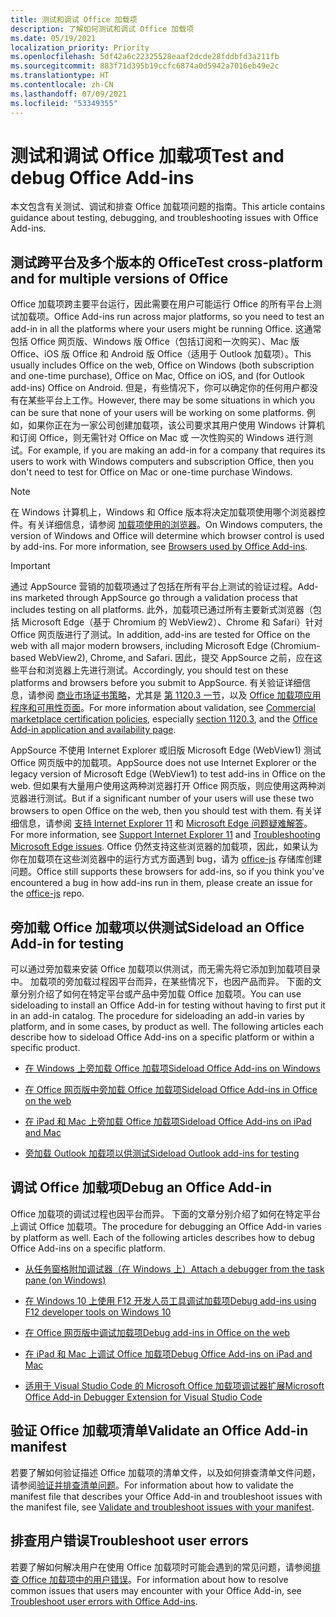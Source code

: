 ```yaml
---
title: 测试和调试 Office 加载项
description: 了解如何测试和调试 Office 加载项
ms.date: 05/19/2021
localization_priority: Priority
ms.openlocfilehash: 5df42a6c22325528eaaf2dcde28fddbfd3a211fb
ms.sourcegitcommit: 883f71d395b19ccfc6874a0d5942a7016eb49e2c
ms.translationtype: HT
ms.contentlocale: zh-CN
ms.lasthandoff: 07/09/2021
ms.locfileid: "53349355"
---
```

# <a name="test-and-debug-office-add-ins"></a><span data-ttu-id="0a462-103">测试和调试 Office 加载项</span><span class="sxs-lookup"><span data-stu-id="0a462-103">Test and debug Office Add-ins</span></span>

<span data-ttu-id="0a462-104">本文包含有关测试、调试和排查 Office 加载项问题的指南。</span><span class="sxs-lookup"><span data-stu-id="0a462-104">This article contains guidance about testing, debugging, and troubleshooting issues with Office Add-ins.</span></span>

## <a name="test-cross-platform-and-for-multiple-versions-of-office"></a><span data-ttu-id="0a462-105">测试跨平台及多个版本的 Office</span><span class="sxs-lookup"><span data-stu-id="0a462-105">Test cross-platform and for multiple versions of Office</span></span>

<span data-ttu-id="0a462-106">Office 加载项跨主要平台运行，因此需要在用户可能运行 Office 的所有平台上测试加载项。</span><span class="sxs-lookup"><span data-stu-id="0a462-106">Office Add-ins run across major platforms, so you need to test an add-in in all the platforms where your users might be running Office.</span></span> <span data-ttu-id="0a462-107">这通常包括 Office 网页版、Windows 版 Office（包括订阅和一次购买）、Mac 版 Office、iOS 版 Office 和 Android 版 Office（适用于 Outlook 加载项）。</span><span class="sxs-lookup"><span data-stu-id="0a462-107">This usually includes Office on the web, Office on Windows (both subscription and one-time purchase), Office on Mac, Office on iOS, and (for Outlook add-ins) Office on Android.</span></span> <span data-ttu-id="0a462-108">但是，有些情况下，你可以确定你的任何用户都没有在某些平台上工作。</span><span class="sxs-lookup"><span data-stu-id="0a462-108">However, there may be some situations in which you can be sure that none of your users will be working on some platforms.</span></span> <span data-ttu-id="0a462-109">例如，如果你正在为一家公司创建加载项，该公司要求其用户使用 Windows 计算机和订阅 Office，则无需针对 Office on Mac 或 一次性购买的 Windows 进行测试。</span><span class="sxs-lookup"><span data-stu-id="0a462-109">For example, if you are making an add-in for a company that requires its users to work with Windows computers and subscription Office, then you don't need to test for Office on Mac or one-time purchase Windows.</span></span>

> [!NOTE]
> <span data-ttu-id="0a462-110">在 Windows 计算机上，Windows 和 Office 版本将决定加载项使用哪个浏览器控件。有关详细信息，请参阅 [加载项使用的浏览器](../concepts/browsers-used-by-office-web-add-ins.md)。</span><span class="sxs-lookup"><span data-stu-id="0a462-110">On Windows computers, the version of Windows and Office will determine which browser control is used by add-ins. For more information, see [Browsers used by Office Add-ins](../concepts/browsers-used-by-office-web-add-ins.md).</span></span>

> [!IMPORTANT]
> <span data-ttu-id="0a462-111">通过 AppSource 营销的加载项通过了包括在所有平台上测试的验证过程。</span><span class="sxs-lookup"><span data-stu-id="0a462-111">Add-ins marketed through AppSource go through a validation process that includes testing on all platforms.</span></span> <span data-ttu-id="0a462-112">此外，加载项已通过所有主要新式浏览器（包括 Microsoft Edge（基于 Chromium 的 WebView2）、Chrome 和 Safari）针对 Office 网页版进行了测试。</span><span class="sxs-lookup"><span data-stu-id="0a462-112">In addition, add-ins are tested for Office on the web with all major modern browsers, including Microsoft Edge (Chromium-based WebView2), Chrome, and Safari.</span></span> <span data-ttu-id="0a462-113">因此，提交 AppSource 之前，应在这些平台和浏览器上先进行测试。</span><span class="sxs-lookup"><span data-stu-id="0a462-113">Accordingly, you should test on these platforms and browsers before you submit to AppSource.</span></span> <span data-ttu-id="0a462-114">有关验证详细信息，请参阅 [商业市场证书策略](/legal/marketplace/certification-policies)，尤其是 [第 1120.3 一节](/legal/marketplace/certification-policies#11203-functionality)，以及 [Office 加载项应用程序和可用性页面](../overview/office-add-in-availability.md)。</span><span class="sxs-lookup"><span data-stu-id="0a462-114">For more information about validation, see [Commercial marketplace certification policies](/legal/marketplace/certification-policies), especially [section 1120.3](/legal/marketplace/certification-policies#11203-functionality), and the [Office Add-in application and availability page](../overview/office-add-in-availability.md).</span></span>
>
> <span data-ttu-id="0a462-115">AppSource 不使用 Internet Explorer 或旧版 Microsoft Edge (WebView1) 测试 Office 网页版中的加载项。</span><span class="sxs-lookup"><span data-stu-id="0a462-115">AppSource does not use Internet Explorer or the legacy version of Microsoft Edge (WebView1) to test add-ins in Office on the web.</span></span> <span data-ttu-id="0a462-116">但如果有大量用户使用这两种浏览器打开 Office 网页版，则应使用这两种浏览器进行测试。</span><span class="sxs-lookup"><span data-stu-id="0a462-116">But if a significant number of your users will use these two browsers to open Office on the web, then you should test with them.</span></span> <span data-ttu-id="0a462-117">有关详细信息，请参阅 [支持 Internet Explorer 11](../develop/support-ie-11.md) 和 [Microsoft Edge 问题疑难解答](../concepts/browsers-used-by-office-web-add-ins.md#troubleshooting-microsoft-edge-issues)。</span><span class="sxs-lookup"><span data-stu-id="0a462-117">For more information, see [Support Internet Explorer 11](../develop/support-ie-11.md) and [Troubleshooting Microsoft Edge issues](../concepts/browsers-used-by-office-web-add-ins.md#troubleshooting-microsoft-edge-issues).</span></span> <span data-ttu-id="0a462-118">Office 仍然支持这些浏览器的加载项，因此，如果认为你在加载项在这些浏览器中的运行方式方面遇到 bug，请为 [office-js](https://github.com/OfficeDev/office-js/issues/new/choose) 存储库创建问题。</span><span class="sxs-lookup"><span data-stu-id="0a462-118">Office still supports these browsers for add-ins, so if you think you've encountered a bug in how add-ins run in them, please create an issue for the [office-js](https://github.com/OfficeDev/office-js/issues/new/choose) repo.</span></span>

## <a name="sideload-an-office-add-in-for-testing"></a><span data-ttu-id="0a462-119">旁加载 Office 加载项以供测试</span><span class="sxs-lookup"><span data-stu-id="0a462-119">Sideload an Office Add-in for testing</span></span>

<span data-ttu-id="0a462-p104">可以通过旁加载来安装 Office 加载项以供测试，而无需先将它添加到加载项目录中。 加载项的旁加载过程因平台而异，在某些情况下，也因产品而异。 下面的文章分别介绍了如何在特定平台或产品中旁加载 Office 加载项。</span><span class="sxs-lookup"><span data-stu-id="0a462-p104">You can use sideloading to install an Office Add-in for testing without having to first put it in an add-in catalog. The procedure for sideloading an add-in varies by platform, and in some cases, by product as well. The following articles each describe how to sideload Office Add-ins on a specific platform or within a specific product.</span></span>

- [<span data-ttu-id="0a462-123">在 Windows 上旁加载 Office 加载项</span><span class="sxs-lookup"><span data-stu-id="0a462-123">Sideload Office Add-ins on Windows</span></span>](create-a-network-shared-folder-catalog-for-task-pane-and-content-add-ins.md)

- [<span data-ttu-id="0a462-124">在 Office 网页版中旁加载 Office 加载项</span><span class="sxs-lookup"><span data-stu-id="0a462-124">Sideload Office Add-ins in Office on the web</span></span>](sideload-office-add-ins-for-testing.md)

- [<span data-ttu-id="0a462-125">在 iPad 和 Mac 上旁加载 Office 加载项</span><span class="sxs-lookup"><span data-stu-id="0a462-125">Sideload Office Add-ins on iPad and Mac</span></span>](sideload-an-office-add-in-on-ipad-and-mac.md)

- [<span data-ttu-id="0a462-126">旁加载 Outlook 加载项以供测试</span><span class="sxs-lookup"><span data-stu-id="0a462-126">Sideload Outlook add-ins for testing</span></span>](../outlook/sideload-outlook-add-ins-for-testing.md)

## <a name="debug-an-office-add-in"></a><span data-ttu-id="0a462-127">调试 Office 加载项</span><span class="sxs-lookup"><span data-stu-id="0a462-127">Debug an Office Add-in</span></span>

<span data-ttu-id="0a462-p105">Office 加载项的调试过程也因平台而异。 下面的文章分别介绍了如何在特定平台上调试 Office 加载项。</span><span class="sxs-lookup"><span data-stu-id="0a462-p105">The procedure for debugging an Office Add-in varies by platform as well. Each of the following articles describes how to debug Office Add-ins on a specific platform.</span></span>

- [<span data-ttu-id="0a462-130">从任务窗格附加调试器（在 Windows 上）</span><span class="sxs-lookup"><span data-stu-id="0a462-130">Attach a debugger from the task pane (on Windows)</span></span>](attach-debugger-from-task-pane.md)

- [<span data-ttu-id="0a462-131">在 Windows 10 上使用 F12 开发人员工具调试加载项</span><span class="sxs-lookup"><span data-stu-id="0a462-131">Debug add-ins using F12 developer tools on Windows 10</span></span>](debug-add-ins-using-f12-developer-tools-on-windows-10.md)

- [<span data-ttu-id="0a462-132">在 Office 网页版中调试加载项</span><span class="sxs-lookup"><span data-stu-id="0a462-132">Debug add-ins in Office on the web</span></span>](debug-add-ins-in-office-online.md)

- [<span data-ttu-id="0a462-133">在 iPad 和 Mac 上调试 Office 加载项</span><span class="sxs-lookup"><span data-stu-id="0a462-133">Debug Office Add-ins on iPad and Mac</span></span>](debug-office-add-ins-on-ipad-and-mac.md)

- [<span data-ttu-id="0a462-134">适用于 Visual Studio Code 的 Microsoft Office 加载项调试器扩展</span><span class="sxs-lookup"><span data-stu-id="0a462-134">Microsoft Office Add-in Debugger Extension for Visual Studio Code</span></span>](debug-with-vs-extension.md)

## <a name="validate-an-office-add-in-manifest"></a><span data-ttu-id="0a462-135">验证 Office 加载项清单</span><span class="sxs-lookup"><span data-stu-id="0a462-135">Validate an Office Add-in manifest</span></span>

<span data-ttu-id="0a462-136">若要了解如何验证描述 Office 加载项的清单文件，以及如何排查清单文件问题，请参阅[验证并排查清单问题](troubleshoot-manifest.md)。</span><span class="sxs-lookup"><span data-stu-id="0a462-136">For information about how to validate the manifest file that describes your Office Add-in and troubleshoot issues with the manifest file, see [Validate and troubleshoot issues with your manifest](troubleshoot-manifest.md).</span></span>

## <a name="troubleshoot-user-errors"></a><span data-ttu-id="0a462-137">排查用户错误</span><span class="sxs-lookup"><span data-stu-id="0a462-137">Troubleshoot user errors</span></span>

<span data-ttu-id="0a462-138">若要了解如何解决用户在使用 Office 加载项时可能会遇到的常见问题，请参阅[排查 Office 加载项中的用户错误](testing-and-troubleshooting.md)。</span><span class="sxs-lookup"><span data-stu-id="0a462-138">For information about how to resolve common issues that users may encounter with your Office Add-in, see [Troubleshoot user errors with Office Add-ins](testing-and-troubleshooting.md).</span></span>
